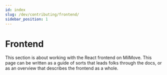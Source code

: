 ```yaml
---
id: index
slug: /dev/contributing/frontend/
sidebar_position: 1
---
```

# Frontend

This section is about working with the React frontend on MilMove. This page can be written as a guide of sorts that leads folks through the docs, or as an overview that describes the frontend as a whole.